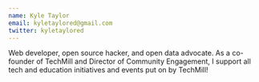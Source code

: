 ```yaml
---
name: Kyle Taylor
email: kyletaylored@gmail.com
twitter: kyletaylored
---
```

Web developer, open source hacker, and open data advocate. As a co-founder of TechMill and Director of Community Engagement, I support all tech and education initiatives and events put on by TechMill!